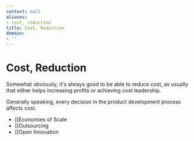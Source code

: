 ```yaml
---
context: null
aliases:
- cost, reduction
title: Cost, Reduction
domain:
- ''
---
```


# Cost, Reduction

Somewhat obviously, it's always good to be able to reduce cost, as usually that either helps increasing profits or achieving cost leadership.

Generally speaking, every decision in the product development process affects cost.
  - [[Economies of Scale
  - [[Outsourcing
  - [[Open Innovation

